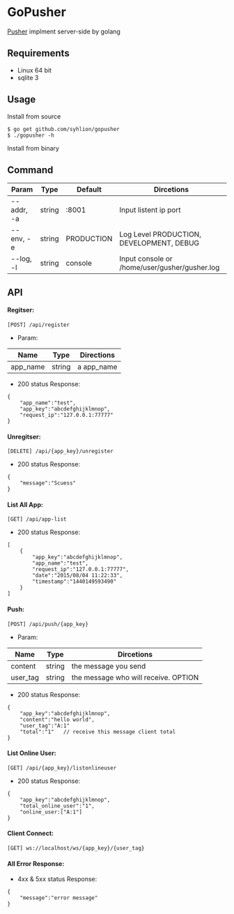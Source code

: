 # GoPusher

[Pusher](https://pusher.com/) implment server-side by golang

## Requirements

* Linux 64 bit
* sqlite 3

## Usage

Install from source

```
$ go get github.com/syhlion/gopusher
$ ./gopusher -h

```

Install from binary

## Command

Param | Type | Default|Dircetions
---|---|---|----
--addr, -a | string |:8001| Input listent ip port
--env, -e | string | PRODUCTION|Log Level PRODUCTION, DEVELOPMENT, DEBUG
--log, -l | string |console| Input console or /home/user/gusher/gusher.log


## API

#### Regitser:

`[POST] /api/register`  

* Param:  

Name|Type|Directions
---|---|---
app_name | string | a app_name

* 200 status Response:  

```
{
    "app_name":"test",
    "app_key":"abcdefghijklmnop",
    "request_ip":"127.0.0.1:77777"
}
```

#### Unregitser:  

`[DELETE] /api/{app_key}/unregister`  

* 200 status Response:

```
{
    "message":"Scuess"
}
```


#### List All App:  

`[GET] /api/app-list`  

* 200 status Response:

```
[
    {
        "app_key":"abcdefghijklmnop",
        "app_name":"test",
        "request_ip":"127.0.0.1:77777",
        "date":"2015/08/04 11:22:33",
        "timestamp":"1440149593490"
    }
]
```


#### Push:  

`[POST] /api/push/{app_key}`  

* Param:  

Name|Type|Dircetions
---|---|---
content| string | the message you send
user_tag | string | the message who will receive. OPTION

* 200 status Response:  

```
{
    "app_key":"abcdefghijklmnop",
    "content":"hello world",
    "user_tag":"A:1"
    "total":"1"   // receive this message client total
}
```

#### List Online User:  

`[GET] /api/{app_key}/listonlineuser`  

* 200 status Response:

```
{
    "app_key":"abcdefghijklmnop",
    "total_online_user":"1",
    "online_user:["A:1"]
}
```

#### Client Connect:  

`[GET] ws://localhost/ws/{app_key}/{user_tag}`


#### All Error Response:

* 4xx & 5xx status Response:  

```
{
    "message":"error message"
}
```
